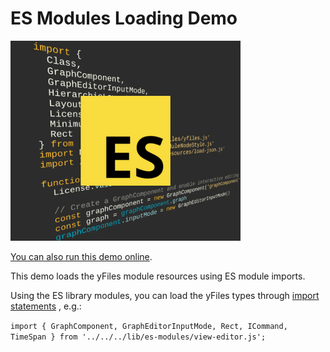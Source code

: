 # ES Modules Loading Demo

<img src="../../resources/image/esmodules.png" alt="demo-thumbnail" height="320"/>

[You can also run this demo online](https://live.yworks.com/demos/loading/esmodules/index.html).

This demo loads the yFiles module resources using ES module imports.

Using the ES library modules, you can load the yFiles types through [import statements](https://developer.mozilla.org/en-US/docs/Web/JavaScript/Reference/Statements/import) , e.g.:

`import { GraphComponent, GraphEditorInputMode, Rect, ICommand, TimeSpan } from '../../../lib/es-modules/view-editor.js';`
